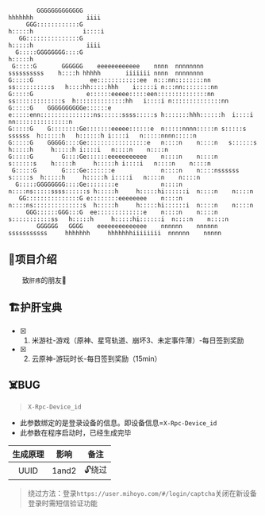 ```
        GGGGGGGGGGGGG                                                       hhhhhhh               iiii                    
     GGG::::::::::::G                                                       h:::::h              i::::i                   
   GG:::::::::::::::G                                                       h:::::h               iiii                    
  G:::::GGGGGGGG::::G                                                       h:::::h                                       
 G:::::G       GGGGGG    eeeeeeeeeeee    nnnn  nnnnnnnn        ssssssssss    h::::h hhhhh       iiiiiii nnnn  nnnnnnnn
G:::::G                ee::::::::::::ee  n:::nn::::::::nn    ss::::::::::s   h::::hh:::::hhh    i:::::i n:::nn::::::::nn  
G:::::G               e::::::eeeee:::::een::::::::::::::nn ss:::::::::::::s  h::::::::::::::hh   i::::i n::::::::::::::nn 
G:::::G    GGGGGGGGGGe::::::e     e:::::enn:::::::::::::::ns::::::ssss:::::s h:::::::hhh::::::h  i::::i nn:::::::::::::::n
G:::::G    G::::::::Ge:::::::eeeee::::::e  n:::::nnnn:::::n s:::::s  ssssss  h::::::h   h::::::h i::::i   n:::::nnnn:::::n
G:::::G    GGGGG::::Ge:::::::::::::::::e   n::::n    n::::n   s::::::s       h:::::h     h:::::h i::::i   n::::n    n::::n
G:::::G        G::::Ge::::::eeeeeeeeeee    n::::n    n::::n      s::::::s    h:::::h     h:::::h i::::i   n::::n    n::::n
 G:::::G       G::::Ge:::::::e             n::::n    n::::nssssss   s:::::s  h:::::h     h:::::h i::::i   n::::n    n::::n
  G:::::GGGGGGGG::::Ge::::::::e            n::::n    n::::ns:::::ssss::::::s h:::::h     h:::::hi::::::i  n::::n    n::::n
   GG:::::::::::::::G e::::::::eeeeeeee    n::::n    n::::ns::::::::::::::s  h:::::h     h:::::hi::::::i  n::::n    n::::n
     GGG::::::GGG:::G  ee:::::::::::::e    n::::n    n::::n s:::::::::::ss   h:::::h     h:::::hi::::::i  n::::n    n::::n
        GGGGGG   GGGG    eeeeeeeeeeeeee    nnnnnn    nnnnnn  sssssssssss     hhhhhhh     hhhhhhhiiiiiiii  nnnnnn    nnnnn
```


## 🏪项目介绍
&emsp;&emsp;致`肝疼`的朋友🍻    

## 🏗️护肝宝典
- [x] 1. 米游社-游戏（原神、星穹轨道、崩坏3、未定事件薄）-每日签到奖励
- [x] 2. 云原神-游玩时长-每日签到奖励（15min）

## ☠️BUG
> `X-Rpc-Device_id`

- 此参数绑定的是登录设备的信息。即设备信息=`X-Rpc-Device_id`
- 此参数在程序启动时，已经生成完毕

| 生成原理 | 影响 |备注|
|:------:|:------:|:------:|
| UUID | 1and2 |🔓️绕过 |

> 绕过方法：登录`https://user.mihoyo.com/#/login/captcha`关闭在新设备登录时需短信验证功能
